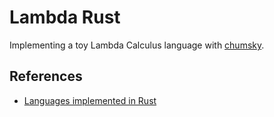 # Lambda Rust

Implementing a toy Lambda Calculus language with [chumsky](https://github.com/zesterer/chumsky).

## References
- [Languages implemented in Rust](https://github.com/alilleybrinker/langs-in-rust)
